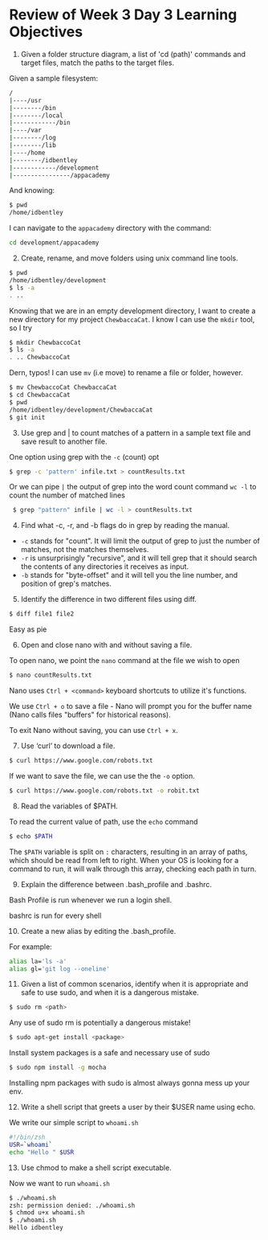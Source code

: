 # Review of Week 3 Day 3 Learning Objectives

1. Given a folder structure diagram, a list of 'cd (path)' commands and target files, match the paths to the target files.

Given a sample filesystem:

```bash
/
|----/usr
|--------/bin
|--------/local
|------------/bin
|----/var
|--------/log
|--------/lib
|----/home
|--------/idbentley
|------------/development
|----------------/appacademy
```

And knowing:

```bash
$ pwd
/home/idbentley
```

I can navigate to the `appacademy` directory with the command:

```bash
cd development/appacademy
```

2. Create, rename, and move folders using unix command line tools.

```bash
$ pwd
/home/idbentley/development
$ ls -a
. ..
```

Knowing that we are in an empty development directory, I want to create a new directory for my project `ChewbaccaCat`.  I know I can use the `mkdir` tool, so I try

```bash
$ mkdir ChewbaccoCat
$ ls -a
. .. ChewbaccoCat
```

Dern, typos!  I can use `mv` (i.e move) to rename a file or folder, however.

```bash
$ mv ChewbaccoCat ChewbaccaCat
$ cd ChewbaccaCat
$ pwd
/home/idbentley/development/ChewbaccaCat
$ git init
```

3. Use grep and | to count matches of a pattern in a sample text file and save result to another file.

One option using grep with the `-c` (count) opt

```bash
$ grep -c 'pattern' infile.txt > countResults.txt
```

Or we can pipe `|` the output of grep into the word count command `wc -l` to count the number of matched lines 

```bash
 $ grep "pattern" infile | wc -l > countResults.txt
```

4. Find what -c, -r, and -b flags do in grep by reading the manual.

 * `-c` stands for "count".  It will limit the output of grep to just the number of matches, not the matches themselves.
 * `-r` is unsurprisingly "recursive", and it will tell grep that it should search the contents of any directories it receives as input.
 * `-b` stands for "byte-offset" and it will tell you the line number, and position of grep's matches. 

5. Identify the difference in two different files using diff.

```bash
$ diff file1 file2
```

Easy as pie

6. Open and close nano with and without saving a file.

To open nano, we point the `nano` command at the file we wish to open

```bash
$ nano countResults.txt
```

Nano uses `Ctrl + <command>` keyboard shortcuts to utilize it's functions.

We use `Ctrl + o` to save a file - Nano will prompt you for the buffer name (Nano calls files "buffers" for historical reasons).

To exit Nano without saving, you can use `Ctrl + x`.

7. Use ‘curl’ to download a file.

```bash
$ curl https://www.google.com/robots.txt
```

If we want to save the file, we can use the the `-o` option.

```bash
$ curl https://www.google.com/robots.txt -o robit.txt
```

8. Read the variables of $PATH.

To read the current value of path, use the `echo` command

```bash
$ echo $PATH
```

The `$PATH` variable is split on `:` characters, resulting in an array of paths, which should be read from left to right.  When your OS is looking for a command to run, it will walk through this array, checking each path in turn.


9. Explain the difference between .bash_profile and .bashrc.

Bash Profile is run whenever we run a login shell.

bashrc is run for every shell

10. Create a new alias by editing the .bash_profile.

For example:

```bash
alias la='ls -a'
alias gl='git log --oneline'
```

11. Given a list of common scenarios, identify when it is appropriate and safe to use sudo, and when it is a dangerous mistake.

```bash
$ sudo rm <path>
```
Any use of sudo rm is potentially a dangerous mistake!

```bash
$ sudo apt-get install <package>
```

Install system packages is a safe and necessary use of sudo

```bash
$ sudo npm install -g mocha
```

Installing npm packages with sudo is almost always gonna mess up your env.

12. Write a shell script that greets a user by their $USER name using echo.

We write our simple script to `whoami.sh`

```bash
#!/bin/zsh
USR=`whoami`
echo "Hello " $USR
```

13. Use chmod to make a shell script executable.

Now we want to run `whoami.sh`

```bash
$ ./whoami.sh
zsh: permission denied: ./whoami.sh
$ chmod u+x whoami.sh
$ ./whoami.sh
Hello idbentley
```	
